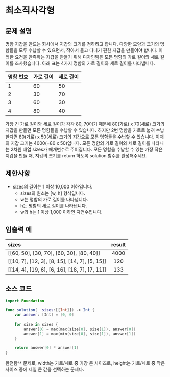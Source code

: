 # 최소직사각형

## 문제 설명
명함 지갑을 만드는 회사에서 지갑의 크기를 정하려고 합니다. 다양한 모양과 크기의 명함들을 모두 수납할 수 있으면서, 작아서 들고 다니기 편한 지갑을 만들어야 합니다.
이러한 요건을 만족하는 지갑을 만들기 위해 디자인팀은 모든 명함의 가로 길이와 세로 길이를 조사했습니다.
아래 표는 4가지 명함의 가로 길이와 세로 길이를 나타냅니다.

|명함 번호|가로 길이|세로 길이|
|------|--------|------|
|   1  |   60   |  50  |
|   2  |   30   |  70  |
|   3  |   60   |  30  |
|   4  |   80   |  40  |

가장 긴 가로 길이와 세로 길이가 각각 80, 70이기 때문에 80(가로) x 70(세로) 크기의 지갑을 만들면 모든 명함들을 수납할 수 있습니다. 하지만 2번 명함을 가로로 눕혀 수납한다면 80(가로) x 50(세로) 크기의 지갑으로 모든 명함들을 수납할 수 있습니다. 이때의 지갑 크기는 4000(=80 x 50)입니다.
모든 명함의 가로 길이와 세로 길이를 나타내는 2차원 배열 sizes가 매개변수로 주어집니다. 모든 명함을 수납할 수 있는 가장 작은 지갑을 만들 때, 지갑의 크기를 return 하도록 solution 함수를 완성해주세요.

## 제한사항
 - sizes의 길이는 1 이상 10,000 이하입니다.
   - sizes의 원소는 [w, h] 형식입니다.
   - w는 명함의 가로 길이를 나타냅니다.
   - h는 명함의 세로 길이를 나타냅니다.
   - w와 h는 1 이상 1,000 이하인 자연수입니다.

## 입출력 예
|sizes       |  result|
|:-----      | :--: |
|[[60, 50], [30, 70], [60, 30], [80, 40]]     |  4000 |
|[[10, 7], [12, 3], [8, 15], [14, 7], [5, 15]]|  120  |
|[[14, 4], [19, 6], [6, 16], [18, 7], [7, 11]]|  133  |

## 소스 코드
```Swift
import Foundation

func solution(_ sizes:[[Int]]) -> Int {
    var answer: [Int] = [0, 0]
    
    for size in sizes {
        answer[0] = max(max(size[0], size[1]), answer[0])
        answer[1] = max(min(size[0], size[1]), answer[1])
    }
    
    return answer[0] * answer[1]
}
```
완전탐색 문제로, width는 가로/세로 중 가장 큰 사이즈로, height는 가로/세로 중 작은 사이즈 중에 제일 큰 값을 선택하는 문제다.